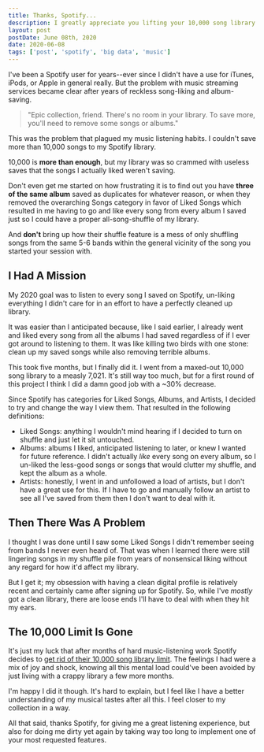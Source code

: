 ```yaml
---
title: Thanks, Spotify...
description: I greatly appreciate you lifting your 10,000 song library limit, but couldn't you have told us this was happening sooner?
layout: post
postDate: June 08th, 2020
date: 2020-06-08
tags: ['post', 'spotify', 'big data', 'music']
---
```

I've been a Spotify user for years--ever since I didn't have a use for iTunes, iPods, or Apple in general really. But the problem with music streaming services became clear after years of reckless song-liking and album-saving.

> "Epic collection, friend. There's no room in your library. To save more, you'll need to remove some songs or albums."

This was the problem that plagued my music listening habits. I couldn't save more than 10,000 songs to my Spotify library.

10,000 is **more than enough**, but my library was so crammed with useless saves that the songs I actually liked weren't saving.

Don't even get me started on how frustrating it is to find out you have **three of the same album** saved as duplicates for whatever reason, or when they removed the overarching Songs category in favor of Liked Songs which resulted in me having to go and like every song from every album I saved just so I could have a proper all-song-shuffle of my library.

And **don't** bring up how their shuffle feature is a mess of only shuffling songs from the same 5-6 bands within the general vicinity of the song you started your session with.

## I Had A Mission
My 2020 goal was to listen to every song I saved on Spotify, un-liking everything I didn't care for in an effort to have a perfectly cleaned up library.

It was easier than I anticipated because, like I said earlier, I already went and liked every song from all the albums I had saved regardless of if I ever got around to listening to them. It was like killing two birds with one stone: clean up my saved songs while also removing terrible albums.

This took five months, but I finally did it. I went from a maxed-out 10,000 song library to a measly 7,021. It's still way too much, but for a first round of this project I think I did a damn good job with a ~30% decrease.

Since Spotify has categories for Liked Songs, Albums, and Artists, I decided to try and change the way I view them. That resulted in the following definitions:

* Liked Songs: anything I wouldn't mind hearing if I decided to turn on shuffle and just let it sit untouched.
* Albums: albums I liked, anticipated listening to later, or knew I wanted for future reference. I didn't actually _like_ every song on every album, so I un-liked the less-good songs or songs that would clutter my shuffle, and kept the album as a whole.
* Artists: honestly, I went in and unfollowed a load of artists, but I don't have a great use for this. If I have to go and manually follow an artist to see all I've saved from them then I don't want to deal with it.

## Then There Was A Problem
I thought I was done until I saw some Liked Songs I didn't remember seeing from bands I never even heard of. That was when I learned there were still lingering songs in my shuffle pile from years of nonsensical liking without any regard for how it'd affect my library.

But I get it; my obsession with having a clean digital profile is relatively recent and certainly came after signing up for Spotify. So, while I've _mostly_ got a clean library, there are loose ends I'll have to deal with when they hit my ears.

## The 10,000 Limit Is Gone
It's just my luck that after months of hard music-listening work Spotify decides to [get rid of their 10,000 song library limit](https://www.theverge.com/2020/5/26/21270409/spotify-song-library-limit-removed-music-downloads-playlists-feature). The feelings I had were a mix of joy and shock, knowing all this mental load could've been avoided by just living with a crappy library a few more months.

I'm happy I did it though. It's hard to explain, but I feel like I have a better understanding of my musical tastes after all this. I feel closer to my collection in a way.

All that said, thanks Spotify, for giving me a great listening experience, but also for doing me dirty yet again by taking way too long to implement one of your most requested features.
